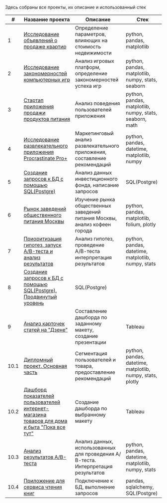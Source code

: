 Здесь собраны все проекты, их описание и использованный стек

| #   | Название проекта               | Описание          | Стек        |
| --- | ------------------------------ | ----------------- | ----------- |
| 1 | [Исследование объявлений о продаже квартир](https://github.com/UliaOzerets/yandex_practicum_projects/tree/main/real_estate) | Определение параметров, <br/>влияющих на стоимость недвижимости | python, pandas, matplotlib |
| 2 | [Исследование закономерностей компьютерных игр](https://github.com/UliaOzerets/yandex_practicum_projects/tree/main/games_and_gaming_platforms) | Анализ игровых платформ, <br/>определение закономерностей успеха игр | python, pandas, matplotlib, numpy, stats, seaborn |
| 3 | [Стартап приложения продажи продуктов питания](https://github.com/UliaOzerets/yandex_practicum_projects/tree/main/food_sales_app) | Анализ поведения <br/>пользователей приложения | python, pandas, matplotlib, numpy, stats, seaborn, math |
| 4 | [Исследование развлекательного приложения Procrastinate Pro+](https://github.com/UliaOzerets/yandex_practicum_projects/tree/main/entertaiment_app_analysis) | Маркетинговый анализ <br/>развлекательного приложения, составление рекомендаций |  python, pandas, datetime, matplotlib, numpy |
| 5 | [Создание запросов к БД с помощью SQL(Postgre)](https://github.com/UliaOzerets/yandex_practicum_projects/tree/main/sql_project) | Анализ данных инвестиционного <br/>фонда, написание запросов | SQL(Postgre) |
| 6 | [Рынок заведений общественного питания Москвы](https://github.com/UliaOzerets/yandex_practicum_projects/tree/main/catering_market) | Изучение рынка общественных <br/>заведений питания Москвы, <br/>анализ кофеен города | python, pandas, matplotlib, folium, plotly |
| 7 | [Приоритизация гипотез, запуск A/B-теста и анализ результатов](https://github.com/UliaOzerets/yandex_practicum_projects/tree/main/a_b_test) | Анализ гипотез, проведение <br/>А/В-теста интерпретация результатов | python, pandas, datetime, matplotlib, numpy, stats |
| 8 | [Создание запросов к БД с помощью SQL(Postgre). Продвинутый уровень](https://github.com/UliaOzerets/yandex_practicum_projects/tree/main/sql_advanced) | SQL(Postgre) |
| 9 | [Анализ карточек статей на "Дзене"](https://github.com/UliaOzerets/yandex_practicum_projects/tree/main/dashboard) | Составление дашборда по заданному макету, <br/>создание презентации | Tableau |
| 10.1 | [Дипломный проект. Основная часть](https://github.com/UliaOzerets/yandex_practicum_projects/tree/main/final_project/main_project) | Сегментация пользователей и <br/>товара, предоставление рекомендаций | python, pandas, datetime, matplotlib, numpy, stats, plotly |
| 10.2 | [Дашборд показателей пользователей интернет-магазина  <br/>товаров для дома и быта "Пока все тут"](https://github.com/UliaOzerets/yandex_practicum_projects/tree/main/final_project/dashboard) | Создание дашборда по выбранному макету | Tableau |
| 10.3 | [Анализ результатов А/В-теста](https://github.com/UliaOzerets/yandex_practicum_projects/tree/main/final_project/stat_analysis) | Анализ данных, использованных <br/>для проведения А/В-теста. <br/>Интерпретация результатов | python, pandas, datetime, matplotlib, numpy, stats |
| 10.4 | [Приложение для сервиса чтения книг](https://github.com/UliaOzerets/yandex_practicum_projects/tree/main/final_project/sql_project) | Подключение к БД, выполнение запросов | pandas, sqlalchemy, SQL(Postgre) |


